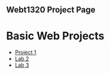 ## Webt1320 Project Page

<h1>Basic Web Projects</h1>

<ul>
<li><a href="project1/index.html" target="_blank">Project 1</a></li>
<li><a href="lab2/index.html" target="_blank">Lab 2</a></li>
<li><a href="lab3/index.html" target="_blank">Lab 3</a></li>
</ul>


